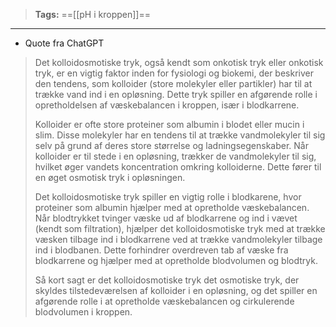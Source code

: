 >**Tags:** ==[[pH i kroppen]]==
___

- Quote fra ChatGPT
>Det kolloidosmotiske tryk, også kendt som onkotisk tryk eller onkotisk tryk, er en vigtig faktor inden for fysiologi og biokemi, der beskriver den tendens, som kolloider (store molekyler eller partikler) har til at trække vand ind i en opløsning. Dette tryk spiller en afgørende rolle i opretholdelsen af væskebalancen i kroppen, især i blodkarrene.
>
>Kolloider er ofte store proteiner som albumin i blodet eller mucin i slim. Disse molekyler har en tendens til at trække vandmolekyler til sig selv på grund af deres store størrelse og ladningsegenskaber. Når kolloider er til stede i en opløsning, trækker de vandmolekyler til sig, hvilket øger vandets koncentration omkring kolloiderne. Dette fører til en øget osmotisk tryk i opløsningen.
>
>Det kolloidosmotiske tryk spiller en vigtig rolle i blodkarene, hvor proteiner som albumin hjælper med at opretholde væskebalancen. Når blodtrykket tvinger væske ud af blodkarrene og ind i vævet (kendt som filtration), hjælper det kolloidosmotiske tryk med at trække væsken tilbage ind i blodkarrene ved at trække vandmolekyler tilbage ind i blodbanen. Dette forhindrer overdreven tab af væske fra blodkarrene og hjælper med at opretholde blodvolumen og blodtryk.
>
>Så kort sagt er det kolloidosmotiske tryk det osmotiske tryk, der skyldes tilstedeværelsen af kolloider i en opløsning, og det spiller en afgørende rolle i at opretholde væskebalancen og cirkulerende blodvolumen i kroppen.